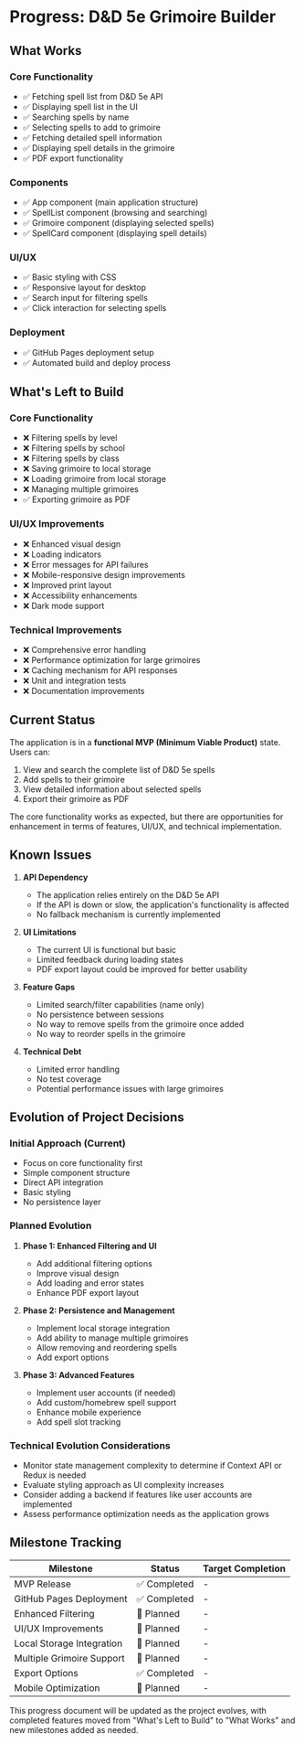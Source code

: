 # Progress: D&D 5e Grimoire Builder

## What Works

### Core Functionality

- ✅ Fetching spell list from D&D 5e API
- ✅ Displaying spell list in the UI
- ✅ Searching spells by name
- ✅ Selecting spells to add to grimoire
- ✅ Fetching detailed spell information
- ✅ Displaying spell details in the grimoire
- ✅ PDF export functionality

### Components

- ✅ App component (main application structure)
- ✅ SpellList component (browsing and searching)
- ✅ Grimoire component (displaying selected spells)
- ✅ SpellCard component (displaying spell details)

### UI/UX

- ✅ Basic styling with CSS
- ✅ Responsive layout for desktop
- ✅ Search input for filtering spells
- ✅ Click interaction for selecting spells

### Deployment

- ✅ GitHub Pages deployment setup
- ✅ Automated build and deploy process

## What's Left to Build

### Core Functionality

- ❌ Filtering spells by level
- ❌ Filtering spells by school
- ❌ Filtering spells by class
- ❌ Saving grimoire to local storage
- ❌ Loading grimoire from local storage
- ❌ Managing multiple grimoires
- ✅ Exporting grimoire as PDF

### UI/UX Improvements

- ❌ Enhanced visual design
- ❌ Loading indicators
- ❌ Error messages for API failures
- ❌ Mobile-responsive design improvements
- ❌ Improved print layout
- ❌ Accessibility enhancements
- ❌ Dark mode support

### Technical Improvements

- ❌ Comprehensive error handling
- ❌ Performance optimization for large grimoires
- ❌ Caching mechanism for API responses
- ❌ Unit and integration tests
- ❌ Documentation improvements

## Current Status

The application is in a **functional MVP (Minimum Viable Product)** state. Users can:

1. View and search the complete list of D&D 5e spells
2. Add spells to their grimoire
3. View detailed information about selected spells
4. Export their grimoire as PDF

The core functionality works as expected, but there are opportunities for enhancement in terms of features, UI/UX, and technical implementation.

## Known Issues

1. **API Dependency**

   - The application relies entirely on the D&D 5e API
   - If the API is down or slow, the application's functionality is affected
   - No fallback mechanism is currently implemented

2. **UI Limitations**

   - The current UI is functional but basic
   - Limited feedback during loading states
   - PDF export layout could be improved for better usability

3. **Feature Gaps**

   - Limited search/filter capabilities (name only)
   - No persistence between sessions
   - No way to remove spells from the grimoire once added
   - No way to reorder spells in the grimoire

4. **Technical Debt**
   - Limited error handling
   - No test coverage
   - Potential performance issues with large grimoires

## Evolution of Project Decisions

### Initial Approach (Current)

- Focus on core functionality first
- Simple component structure
- Direct API integration
- Basic styling
- No persistence layer

### Planned Evolution

1. **Phase 1: Enhanced Filtering and UI**

   - Add additional filtering options
   - Improve visual design
   - Add loading and error states
   - Enhance PDF export layout

2. **Phase 2: Persistence and Management**

   - Implement local storage integration
   - Add ability to manage multiple grimoires
   - Allow removing and reordering spells
   - Add export options

3. **Phase 3: Advanced Features**
   - Implement user accounts (if needed)
   - Add custom/homebrew spell support
   - Enhance mobile experience
   - Add spell slot tracking

### Technical Evolution Considerations

- Monitor state management complexity to determine if Context API or Redux is needed
- Evaluate styling approach as UI complexity increases
- Consider adding a backend if features like user accounts are implemented
- Assess performance optimization needs as the application grows

## Milestone Tracking

| Milestone                 | Status       | Target Completion |
| ------------------------- | ------------ | ----------------- |
| MVP Release               | ✅ Completed | -                 |
| GitHub Pages Deployment   | ✅ Completed | -                 |
| Enhanced Filtering        | 🔄 Planned   | -                 |
| UI/UX Improvements        | 🔄 Planned   | -                 |
| Local Storage Integration | 🔄 Planned   | -                 |
| Multiple Grimoire Support | 🔄 Planned   | -                 |
| Export Options            | ✅ Completed | -                 |
| Mobile Optimization       | 🔄 Planned   | -                 |

This progress document will be updated as the project evolves, with completed features moved from "What's Left to Build" to "What Works" and new milestones added as needed.
